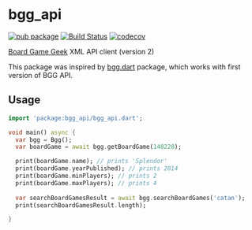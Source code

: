 # bgg_api

[![pub package](https://img.shields.io/pub/v/bgg_api.svg)](https://pub.dartlang.org/packages/bgg_api) [![Build Status](https://travis-ci.org/bartektartanus/bgg_api.svg?branch=master)](https://travis-ci.org/bartektartanus/bgg_api) [![codecov](https://codecov.io/gh/bartektartanus/bgg_api/branch/master/graph/badge.svg)](https://codecov.io/gh/bartektartanus/bgg_api)


[Board Game Geek][BGG] XML API client (version 2)

This package was inspired by [bgg.dart](https://github.com/matanlurey/bgg.dart) package, which works with first version of BGG API. 

[BGG]: https://boardgamegeek.com

## Usage

```dart
import 'package:bgg_api/bgg_api.dart';

void main() async {
  var bgg = Bgg();
  var boardGame = await bgg.getBoardGame(148228);

  print(boardGame.name); // prints 'Splendor'
  print(boardGame.yearPublished); // prints 2014
  print(boardGame.minPlayers); // prints 2
  print(boardGame.maxPlayers); // prints 4
  
  var searchBoardGamesResult = await bgg.searchBoardGames('catan');
  print(searchBoardGamesResult.length);

}
```